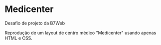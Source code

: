 # Medicenter
Desafio de projeto da B7Web

Reprodução de um layout de centro médico "Medicenter" usando apenas HTML e CSS.
